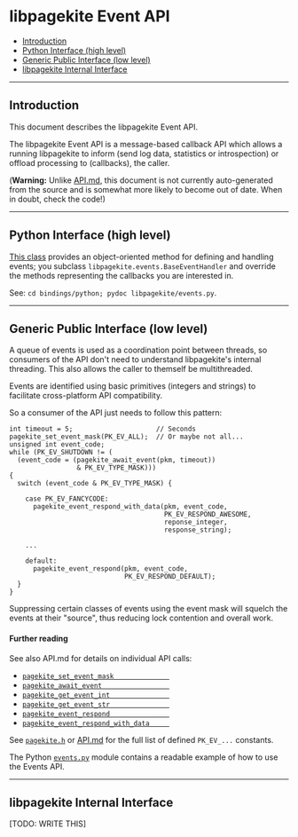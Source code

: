 # libpagekite Event API

   * [Introduction                           ](#intro)
   * [Python Interface (high level)          ](#python)
   * [Generic Public Interface (low level)   ](#generic)
   * [libpagekite Internal Interface         ](#internal)


<a                                                      name="intro"><hr></a>

## Introduction

This document describes the libpagekite Event API.

The libpagekite Event API is a message-based callback API which allows a
running libpagekite to inform (send log data, statistics or introspection)
or offload processing to (callbacks), the caller.

(**Warning:** Unlike [API.md](API.md), this document is not currently
auto-generated from the source and is somewhat more likely to become out
of date. When in doubt, check the code!)


<a                                                     name="python"><hr></a>

## Python Interface (high level)

[This class](../bindings/python/libpagekite/events.py) provides an
object-oriented method for defining and handling events; you subclass
`libpagekite.events.BaseEventHandler` and override the methods
representing the callbacks you are interested in.

See: `cd bindings/python; pydoc libpagekite/events.py`.


<a                                                    name="generic"><hr></a>

## Generic Public Interface (low level)

A queue of events is used as a coordination point between threads, so
consumers of the API don't need to understand libpagekite's internal
threading. This also allows the caller to themself be multithreaded.

Events are identified using basic primitives (integers and strings) to
facilitate cross-platform API compatibility.

So a consumer of the API just needs to follow this pattern:

    int timeout = 5;                     // Seconds
    pagekite_set_event_mask(PK_EV_ALL);  // Or maybe not all...
    unsigned int event_code;
    while (PK_EV_SHUTDOWN != (
      (event_code = (pagekite_await_event(pkm, timeout))
                     & PK_EV_TYPE_MASK)))
    {
      switch (event_code & PK_EV_TYPE_MASK) {
 
        case PK_EV_FANCYCODE:
          pagekite_event_respond_with_data(pkm, event_code,
                                           PK_EV_RESPOND_AWESOME,
                                           reponse_integer,
                                           response_string);

        ...

        default:
          pagekite_event_respond(pkm, event_code,
                                 PK_EV_RESPOND_DEFAULT);
      }
    }

Suppressing certain classes of events using the event mask will squelch
the events at their "source", thus reducing lock contention and overall
work.

#### Further reading

See also API.md for details on individual API calls:

   * [`pagekite_set_event_mask              `](API.md#pgktstvntmsk)
   * [`pagekite_await_event                 `](API.md#pgktwtvnt)
   * [`pagekite_get_event_int               `](API.md#pgktgtvntnt)
   * [`pagekite_get_event_str               `](API.md#pgktgtvntstr)
   * [`pagekite_event_respond               `](API.md#pgktvntrspnd)
   * [`pagekite_event_respond_with_data     `](API.md#pgktvntrspndwthdt)

See [`pagekite.h`](../include/pagekite.h) or [API.md](API.md) for the full
list of defined `PK_EV_...` constants.

The Python [`events.py`](../bindings/python/libpagekite/events.py) module
contains a readable example of how to use the Events API.


<a                                                   name="internal"><hr></a>

## libpagekite Internal Interface

[TODO: WRITE THIS]


